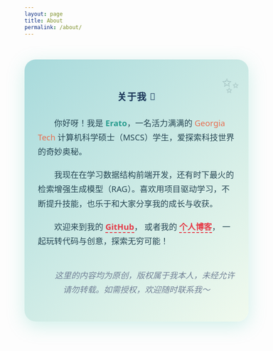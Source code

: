 ```yaml
---
layout: page
title: About
permalink: /about/
---
```


<style>
  .about-container {
    max-width: 720px;
    margin: 50px auto;
    padding: 35px 30px;
    background: linear-gradient(135deg, #a8dadc 0%, #f1faee 100%);
    border-radius: 25px;
    box-shadow: 0 10px 40px rgba(72, 201, 176, 0.25);
    font-family: "Comic Sans MS", "Segoe UI", Tahoma, Geneva, Verdana, sans-serif;
    color: #264653;
    line-height: 1.75;
    position: relative;
    overflow: hidden;
  }
  .about-container::before {
    content: "✨";
    font-size: 3rem;
    position: absolute;
    top: 15px;
    right: 20px;
    animation: sparkle 2.5s infinite alternate ease-in-out;
  }
  @keyframes sparkle {
    0% { opacity: 0.3; transform: rotate(0deg) scale(1); }
    100% { opacity: 1; transform: rotate(15deg) scale(1.2); }
  }
  .about-container h2 {
    color: #1d3557;
    font-weight: 900;
    text-align: center;
    margin-bottom: 25px;
    letter-spacing: 1.2px;
    text-shadow: 1px 1px 2px #a8dadc;
  }
  .about-container p {
    font-size: 1.15rem;
    margin-bottom: 20px;
    text-indent: 2em;
  }
  .about-container strong {
    color: #2a9d8f;
  }
  .about-container em {
    color: #e76f51;
    font-style: normal;
  }
  .about-container a {
    color: #e63946;
    font-weight: 700;
    text-decoration: none;
    border-bottom: 2px dashed #e63946;
    transition: all 0.3s ease;
  }
  .about-container a:hover {
    color: #f1faee;
    background-color: #e63946;
    border-bottom: 2px solid #f1faee;
    padding-bottom: 2px;
    border-radius: 4px;
    text-decoration: none;
  }
  .about-footer {
    margin-top: 45px;
    font-size: 0.95rem;
    color: #718096;
    text-align: center;
    font-style: italic;
  }
</style>

<div class="about-container">
  <h2>关于我 💫</h2>

  <p>你好呀！我是 <strong>Erato</strong>，一名活力满满的 <em>Georgia Tech</em> 计算机科学硕士（MSCS）学生，爱探索科技世界的奇妙奥秘。</p>

  <p>我现在在学习数据结构前端开发，还有时下最火的检索增强生成模型（RAG）。喜欢用项目驱动学习，不断提升技能，也乐于和大家分享我的成长与收获。</p>

  <p>欢迎来到我的
    <a href="https://github.com/yourusername" target="_blank" rel="noopener noreferrer">GitHub</a>，
    或者我的
    <a href="https://yourusername.github.io" target="_blank" rel="noopener noreferrer">个人博客</a>，
    一起玩转代码与创意，探索无穷可能！</p>

  <div class="about-footer">
    <p>这里的内容均为原创，版权属于我本人，未经允许请勿转载。如需授权，欢迎随时联系我～</p>
  </div>
</div>
